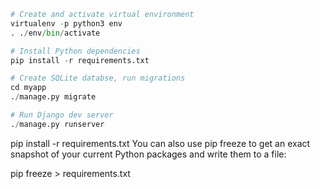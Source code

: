 ```python
# Create and activate virtual environment
virtualenv -p python3 env
. ./env/bin/activate

# Install Python dependencies
pip install -r requirements.txt

# Create SQLite databse, run migrations
cd myapp
./manage.py migrate

# Run Django dev server
./manage.py runserver
```




pip install -r requirements.txt
You can also use pip freeze to get an exact snapshot of your current Python packages and write them to a file:

pip freeze > requirements.txt